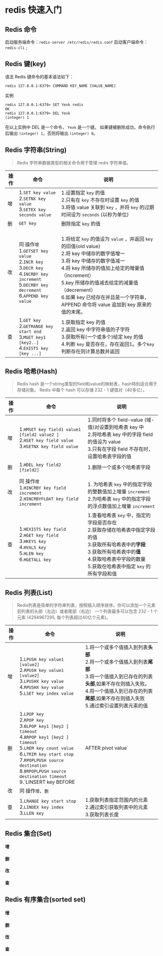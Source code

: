 # redis 快速入门

## Redis 命令
启动服务端命令：`redis-server /etc/redis/redis.conf`
启动客户端命令：`redis-cli` ;

## Redis 键(key)
语法
Redis 键命令的基本语法如下：
```shell
redis 127.0.0.1:6379> COMMAND KEY_NAME [VALUE_NAME]
```
实例
```redis
redis 127.0.0.1:6379> SET Yexk redis
OK
redis 127.0.0.1:6379> DEL Yexk
(integer) 1
```
在以上实例中 DEL 是一个命令， `Yexk` 是一个键。 如果键被删除成功，命令执行后输出 `(integer) 1`，否则将输出 `(integer) 0`。

## Redis 字符串(String)
> Redis 字符串数据类型的相关命令用于管理 redis 字符串值。

| 操作 |  命令 | 说明 | 
| -- | -- | -- |
| 增 | 1.`SET key value `<br>2.`SETNX key value`<br>3.`SETEX key seconds value` | 1.设置指定 `key` 的值<br>2.只有在 `key` 不存在时设置 `key` 的值<br>3.将值 value 关联到 `key` ，并将 `key` 的过期时间设为 `seconds` (以秒为单位) |
| 删 | `GET key` | 删除指定 `key` 的值 |
| 改 | 同 操作`增`<br>1.`GETSET key value`<br>2.`INCR key`<br>3.`DECR key`<br>4.`INCRBY key increment`<br>5.`DECRBY key decrement`<br>6.`APPEND key value` | <br>1.将给定 `key` 的值设为 `value` ，并返回 `key` 的旧值(old value) <br>2.将 key 中储存的数字值增一<br>3.将 key 中储存的数字值减一<br>4.将 key 所储存的值加上给定的增量值（increment）<br>5.key 所储存的值减去给定的减量值（decrement）<br>6.如果 key 已经存在并且是一个字符串， APPEND 命令将 value 追加到 key 原来的值的末尾。 |
| 查 | 1.`GET key` <br> 2.`GETRANGE key start end `<br>3.`MGET key1 [key2..]`<br>4.`EXISTS key [key ...]` | 1.获取指定 key 的值 <br> 2.返回 key 中字符串值的子字符 <br>3.获取所有(一个或多个)给定 key 的值<br>4.判断 `key` 是否存在，存在返回1。多个`key`判断存在则计算总数并返回 |

## Redis 哈希(Hash)
> Redis hash 是一个string类型的field和value的映射表，hash特别适合用于存储对象。
Redis 中每个 hash 可以存储 232 - 1 键值对（40多亿）。

| 操作 |  命令 | 说明 | 
| -- | -- | -- |
| 增 | 1.`HMSET key field1 value1 [field2 value2 ]`<br>2.`HSET key field value`<br>3.`HSETNX key field value`     | 1.同时将多个 field-value (域-值)对设置到哈希表 key 中<br>2.将哈希表 key 中的字段 field 的值设为 value<br>3.只有在字段 field 不存在时，设置哈希表字段的值 | 
| 删 | 1.`HDEL key field2 [field2]`  | 1.删除一个或多个哈希表字段 | 
| 改 |  同 操作`增`<br>1.`HINCRBY key field increment`<br>2.`HINCRBYFLOAT key field increment`  | <br>1. 为哈希表 `key` 中的指定字段的整数值加上增量 `increment` <br>2.为哈希表 `key` 中的指定字段的浮点数值加上增量 `increment` | 
| 查 | 1.`HEXISTS key field` <br>2.`HGET key field`<br>3.`HKEYS key`<br>4.`HVALS key`<br>5.`HLEN key`<br>6.`HGETALL key`   | 1.查看哈希表 `key` 中，指定的字段是否存在<br>2.获取存储在哈希表中指定字段的值<br>3.获取所有哈希表中的**字段**<br>3.获取所有哈希表中的**值**<br>4.获取哈希表中字段的数量<br>5.获取在哈希表中指定 `key` 的所有字段和值  | 

## Redis 列表(List)
> Redis列表是简单的字符串列表，按照插入顺序排序。你可以添加一个元素到列表的头部（左边）或者尾部（右边）
一个列表最多可以包含 232 - 1 个元素 (4294967295, 每个列表超过40亿个元素)。

| 操作 |  命令 | 说明 | 
| -- | -- | -- |
| 增 | 1.`LPUSH key value1 [value2]`<br>2.`RPUSH key value1 [value2]`<br>3.`LPUSHX key value`<br>4.`RPUSHX key value`<br>5.`LSET key index value`  | 1.将一个或多个值插入到列表**头部**<br>2.将一个或多个值插入到列表**尾部**<br>3.将一个值插入到已存在的列表**头部**,如果不存在则插入失败。<br>4.将一个值插入到已存在的列表**尾部**,如果不存在则插入失败<br>5.通过索引设置列表元素的值  |
| 删 | 1.`LPOP key`<br>2.`RPOP key`<br>3.`BLPOP key1 [key2 ] timeout`<br>4.`BRPOP key1 [key2 ] timeout`<br>5.`LREM key count value`<br>6.`LTRIM key start stop`<br>7.`RPOPLPUSH source destination`<br>8.`BRPOPLPUSH source destination timeout`<br>9.`LINSERT key BEFORE|AFTER pivot value` | 1.移出并获取列表的第一个元素<br>2.移除并获取列表最后一个元素<br>3.移出并获取列表的第一个元素， 如果列表没有元素会阻塞列表直到等待超时或发现可弹出元素为止<br>4.移出并获取列表的最后一个元素， 如果列表没有元素会阻塞列表直到等待超时或发现可弹出元素为止<br>5.移除列表元素<br>6.对一个列表进行修剪(trim)，就是说，让列表只保留指定区间内的元素，不在指定区间之内的元素都将被删除。<br>7.移除列表的最后一个元素，并将该元素添加到另一个列表并返回<br>8.从列表中弹出一个值，将弹出的元素插入到另外一个列表中并返回它； 如果列表没有元素会阻塞列表直到等待超时或发现可弹出元素为止<br>9.在列表的元素前或者后插入元素  |
| 改 |   同 操作`增`、`删`  |    |
| 查 | 1.`LRANGE key start stop`<br>2.`LINDEX key index`<br>3.`LLEN key`   | 1.获取列表指定范围内的元素<br>2.通过索引获取列表中的元素<br>3.获取列表长度  |

## Redis 集合(Set)
#### 增
#### 删
#### 改
#### 查
## Redis 有序集合(sorted set)
#### 增
#### 删
#### 改
#### 查
